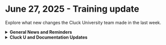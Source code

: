 # June 27, 2025 - Training update

Explore what new changes the Cluck University team made in the last week.

<details>

<summary><strong>General News and Reminders</strong></summary>

* **SHOUT OUTS** **TO:**
  * Martyn, Daniel, Andrew, Du, Josh, Micah, Titus, Robert, Tim, Paul, Josiah for passing the Foundations Certification.
    * And our very own Craig
    * Take the [Rewst Foundations](https://learn.rewst.io/rewst-foundations-certification) Exam, and collect your prestigious **Certified Rewster** badge in Discord along with access to the super-secret Discord channel.&#x20;
  * Dave, Jonathan, Aston, and Tim for passing the Clean Automation Certification.
    * Take the [Clean Automation](https://learn.rewst.io/clean-automation-certification) exam and get that fancy certificate!

- Join us in our [Cluck-U Discord channel](https://discord.com/channels/936789089703845988/1121465945295167588) if you have any questions, comments, or concerns!
- Sign up for Cluck University [Office Hours](https://learn.rewst.io/cluck-university-office-hours)  to work through any questions you have during and after training! If there is something you want us to cover, Let us know!

</details>

<details>

<summary><strong>Cluck U and Documentation Updates</strong></summary>

**What's New at Cluck University?**

* **FINAL REMINDER**: Submit a simple workflow (or more!) by **MONDAY** June 30th for a chance to **WIN A PRIZE**:&#x20;
  * [https://www.surveymonkey.com/r/automation101](https://www.surveymonkey.com/r/automation101). Your examples will help us build future training content!

- The [Get Certified](https://learn.rewst.io/page/certificates) page has been revamped for easier navigation. Follow our recommended path: complete each training series, then take the corresponding exam.
- We're updating our Micro Courses:

| **Deprecated Micro Course**                                                                                                   | **New and improved courses/resources**                                                                                                                                                                                                                            |
| ----------------------------------------------------------------------------------------------------------------------------- | ----------------------------------------------------------------------------------------------------------------------------------------------------------------------------------------------------------------------------------------------------------------- |
| [Demystifying process automation](https://learn.rewst.io/demystifying-process-automation)                                     | [Process engineering](https://learn.rewst.io/process-engineering-designed-for-automation)                                                                                                                                                                         |
| [How to scope an automation](https://learn.rewst.io/how-to-scope-an-automation)                                               | [Process engineering](https://learn.rewst.io/process-engineering-designed-for-automation)                                                                                                                                                                         |
| [Identifying what to automate](https://learn.rewst.io/identifying-what-to-automate)                                           | [Process engineering](https://learn.rewst.io/process-engineering-designed-for-automation)                                                                                                                                                                         |
| [The Crate marketplace](https://learn.rewst.io/the-crate-marketplace)                                                         | [Crate documentation](https://docs.rewst.help/documentation/crates)                                                                                                                                                                                               |
| [Completion handlers](https://learn.rewst.io/completion-handlers)                                                             | [Getting started with completion handlers](https://learn.rewst.io/getting-started-with-completion-handlers)                                                                                                                                                       |
| [Core triggers to kick off automations](https://learn.rewst.io/core-triggers-to-kick-off-automation)                          | [Updated documentation](https://docs.rewst.help/documentation/automations/intro-to-triggers#core-triggers)                                                                                                                                                        |
| [Working with options generator workflows in Rewst](https://learn.rewst.io/working-with-options-generator-workflows-in-rewst) | <p><a href="https://learn.rewst.io/path/rewst-foundations/creating-an-option-generator">Option generators</a> from Rewst Foundations<br><br><a href="https://docs.rewst.help/documentation/automations/workflows/option-generator-workflows">Improved doc</a></p> |
|                                                                                                                               |                                                                                                                                                                                                                                                                   |

**New & Updated Documentation Pages:**

* [Thread Automations Crate](https://docs.rewst.help/documentation/crates/existing-crate-documentation/thread-automations-crate)
* [Dashboard intro page](https://docs.rewst.help/documentation/rewst-dashboard)
* [Datto PSA Kit documentation and its associated subworkflows](http://docs.rewst.help/documentation/automations/kits/datto-psa-integration-kit)
* [FlexPoint integration](http://docs.rewst.help/documentation/configuration/integrations/integration-guides/flexpoint-integration)
* [Comprehensive Rewst Forms List Crate](https://docs.rewst.help/documentation/crates/existing-crate-documentation/comprehensive-rewst-forms-list-crate)
* [Clean up Global Address List from Disabled Users Crate](../../../documentation/crates/existing-crate-documentation/clean-up-global-address-list-from-disabled-users-crate.md)

</details>


